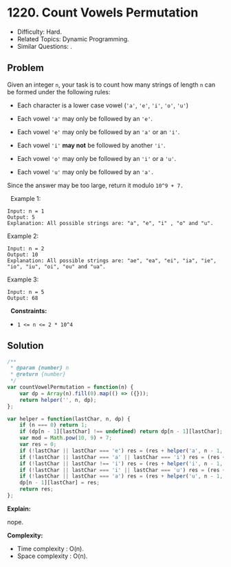 # 1220. Count Vowels Permutation

- Difficulty: Hard.
- Related Topics: Dynamic Programming.
- Similar Questions: .

## Problem

Given an integer `n`, your task is to count how many strings of length `n` can be formed under the following rules:


	
- Each character is a lower case vowel (`'a'`, `'e'`, `'i'`, `'o'`, `'u'`)
	
- Each vowel `'a'` may only be followed by an `'e'`.
	
- Each vowel `'e'` may only be followed by an `'a'` or an `'i'`.
	
- Each vowel `'i'` **may not** be followed by another `'i'`.
	
- Each vowel `'o'` may only be followed by an `'i'` or a `'u'`.
	
- Each vowel `'u'` may only be followed by an `'a'.`


Since the answer may be too large, return it modulo `10^9 + 7.`

 
Example 1:

```
Input: n = 1
Output: 5
Explanation: All possible strings are: "a", "e", "i" , "o" and "u".
```

Example 2:

```
Input: n = 2
Output: 10
Explanation: All possible strings are: "ae", "ea", "ei", "ia", "ie", "io", "iu", "oi", "ou" and "ua".
```

Example 3: 

```
Input: n = 5
Output: 68
```

 
**Constraints:**


	
- `1 <= n <= 2 * 10^4`



## Solution

```javascript
/**
 * @param {number} n
 * @return {number}
 */
var countVowelPermutation = function(n) {
    var dp = Array(n).fill(0).map(() => ({}));
    return helper('', n, dp);
};

var helper = function(lastChar, n, dp) {
    if (n === 0) return 1;
    if (dp[n - 1][lastChar] !== undefined) return dp[n - 1][lastChar];
    var mod = Math.pow(10, 9) + 7;
    var res = 0;
    if (!lastChar || lastChar === 'e') res = (res + helper('a', n - 1, dp)) % mod;
    if (!lastChar || lastChar === 'a' || lastChar === 'i') res = (res + helper('e', n - 1, dp)) % mod;
    if (!lastChar || lastChar !== 'i') res = (res + helper('i', n - 1, dp)) % mod;
    if (!lastChar || lastChar === 'i' || lastChar === 'u') res = (res + helper('o', n - 1, dp)) % mod;
    if (!lastChar || lastChar === 'a') res = (res + helper('u', n - 1, dp)) % mod;
    dp[n - 1][lastChar] = res;
    return res;
};
```

**Explain:**

nope.

**Complexity:**

* Time complexity : O(n).
* Space complexity : O(n).

